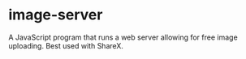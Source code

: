# image-server

A JavaScript program that runs a web server allowing for free image uploading. Best used with ShareX.
